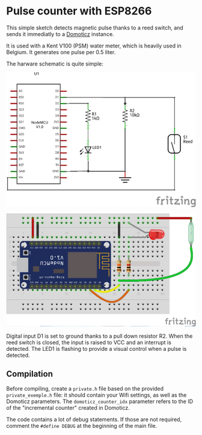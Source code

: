 # Pulse counter with ESP8266 #

This simple sketch detects magnetic pulse thanks to a reed switch, and sends it immediatly to a [Domoticz](http://domoticz.com/) instance.

It is used with a Kent V100 (PSM) water meter, which is heavily used in Belgium.  It generates one pulse per 0.5 liter.

The harware schematic is quite simple:

![Schematic](schematic/pulse_counter_ESP8266_schematic.png)

![Breadboard](schematic/pulse_counter_ESP8266_bb.png)


Digital input D1 is set to ground thanks to a pull down resistor R2.  When the reed switch is closed, the input is raised to VCC and an interrupt is detected.  The LED1 is flashing to provide a visual control when a pulse is detected.


## Compilation ##

Before compiling, create a `private.h` file based on the provided `private_exemple.h` file: it should contain your Wifi settings, as well as the Domoticz parameters.  The `domoticz_counter_idx` parameter refers to the ID of the "incremental counter" created in Domoticz.

The code contains a lot of debug statements. If those are not required, comment the `#define DEBUG` at the beginning of the main file.
